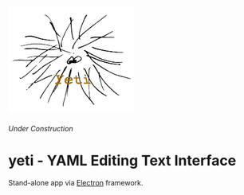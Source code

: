 # ![yeti logo](./render-process/assets/yeti-0.25.png)

_Under Construction_

# yeti - YAML Editing Text Interface

Stand-alone app via [Electron](https://electronjs.org/) framework.

